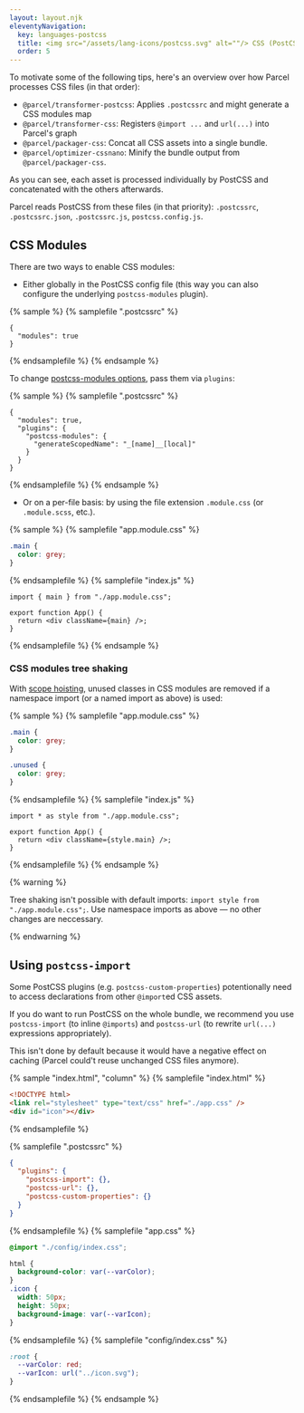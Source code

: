 ```yaml
---
layout: layout.njk
eleventyNavigation:
  key: languages-postcss
  title: <img src="/assets/lang-icons/postcss.svg" alt=""/> CSS (PostCSS)
  order: 5
---
```


To motivate some of the following tips, here's an overview over how Parcel processes CSS files (in that order):

- `@parcel/transformer-postcss`:
  Applies `.postcssrc` and might generate a CSS modules map
- `@parcel/transformer-css`:
  Registers `@import ...` and `url(...)` into Parcel's graph
- `@parcel/packager-css`:
  Concat all CSS assets into a single bundle.
- `@parcel/optimizer-cssnano`:
  Minify the bundle output from `@parcel/packager-css`.

As you can see, each asset is processed individually by PostCSS and concatenated with the others afterwards.

Parcel reads PostCSS from these files (in that priority): `.postcssrc`, `.postcssrc.json`, `.postcssrc.js`, `postcss.config.js`.

## CSS Modules

There are two ways to enable CSS modules:

- Either globally in the PostCSS config file (this way you can also configure the underlying `postcss-modules` plugin).

{% sample %}
{% samplefile ".postcssrc" %}

```json/1
{
  "modules": true
}
```

{% endsamplefile %}
{% endsample %}

To change [postcss-modules options](https://github.com/css-modules/postcss-modules#usage), pass them via `plugins`:


{% sample %}
{% samplefile ".postcssrc" %}

```json/1
{
  "modules": true,
  "plugins": {
    "postcss-modules": {
      "generateScopedName": "_[name]__[local]"
    }
  }
}
```

{% endsamplefile %}
{% endsample %}

- Or on a per-file basis: by using the file extension `.module.css` (or `.module.scss`, etc.).

{% sample %}
{% samplefile "app.module.css" %}

```css
.main {
  color: grey;
}
```

{% endsamplefile %}
{% samplefile "index.js" %}

```jsx/1
import { main } from "./app.module.css";

export function App() {
  return <div className={main} />;
}
```

{% endsamplefile %}
{% endsample %}

### CSS modules tree shaking

With [scope hoisting](/features/scope-hoisting/), unused classes in CSS modules are removed if a namespace import (or a named import as above) is used:

{% sample %}
{% samplefile "app.module.css" %}

```css
.main {
  color: grey;
}

.unused {
  color: grey;
}
```

{% endsamplefile %}
{% samplefile "index.js" %}

```jsx/1
import * as style from "./app.module.css";

export function App() {
  return <div className={style.main} />;
}
```

{% endsamplefile %}
{% endsample %}

{% warning %}

Tree shaking isn't possible with default imports: `import style from "./app.module.css";`. Use namespace imports as above — no other changes are neccessary.

{% endwarning %}

## Using `postcss-import`

<!-- https://github.com/parcel-bundler/parcel/issues/1165 -->

Some PostCSS plugins (e.g. `postcss-custom-properties`) potentionally need to access declarations from other `@import`ed CSS assets.

If you do want to run PostCSS on the whole bundle, we recommend you use `postcss-import` (to inline `@imports`) and `postcss-url` (to rewrite `url(...)` expressions appropriately).

This isn't done by default because it would have a negative effect on caching (Parcel could't reuse unchanged CSS files anymore).

{% sample "index.html", "column" %}
{% samplefile "index.html" %}

```html
<!DOCTYPE html>
<link rel="stylesheet" type="text/css" href="./app.css" />
<div id="icon"></div>
```

{% endsamplefile %}

{% samplefile ".postcssrc" %}

```json
{
  "plugins": {
    "postcss-import": {},
    "postcss-url": {},
    "postcss-custom-properties": {}
  }
}
```

{% endsamplefile %}
{% samplefile "app.css" %}

```css
@import "./config/index.css";

html {
  background-color: var(--varColor);
}
.icon {
  width: 50px;
  height: 50px;
  background-image: var(--varIcon);
}
```

{% endsamplefile %}
{% samplefile "config/index.css" %}

```css
:root {
  --varColor: red;
  --varIcon: url("../icon.svg");
}
```

{% endsamplefile %}
{% endsample %}
